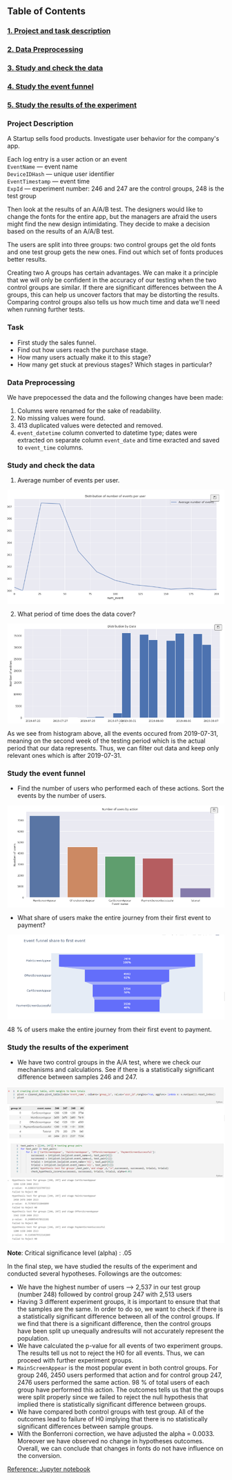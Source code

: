 ## **Table of Contents**
### [1. Project and task description](#1)
### [2. Data Preprocessing](#2)
### [3. Study and check the data](#3)
### [4. Study the event funnel](#4)
### [5. Study the results of the experiment](#5)<br>


<a id='1'> </a>  
### **Project Description**  
A Startup  sells food products. Investigate user behavior for the company's app.

Each log entry is a user action or an event  
`EventName` — event name  
`DeviceIDHash` — unique user identifier  
`EventTimestamp` — event time  
`ExpId` — experiment number: 246 and 247 are the control groups, 248 is the test group  

Then look at the results of an A/A/B test. The designers would like to change the fonts for the entire app, but the managers are afraid the users might find the new design intimidating. They decide to make a decision based on the results of an A/A/B test.  

The users are split into three groups: two control groups get the old fonts and one test group gets the new ones. Find out which set of fonts produces better results.  

Creating two A groups has certain advantages. We can make it a principle that we will only be confident in the accuracy of our testing when the two control groups are similar. If there are significant differences between the A groups, this can help us uncover factors that may be distorting the results. Comparing control groups also tells us how much time and data we'll need when running further tests.  

### **Task**
 - First study the sales funnel.  
 - Find out how users reach the purchase stage.
 - How many users actually make it to this stage?
 - How many get stuck at previous stages? Which stages in particular?

<a id='2'> </a>  
### **Data Preprocessing**  
We have prepocessed the data and the following changes have been made:
 1. Columns were renamed for the sake of readability.
 2. No missing values were found.
 3. 413 duplicated values were detected and removed.
 4. `event_datetime` column converted to datetime type; dates were extracted on separate column `event_date` and time exracted and saved to `event_time` columns.

<a id='3'> </a>  
### **Study and check the data**  
1.  Average number of events per user.   

<img src='images/distribution.jpeg' align='center'>

2. What period of time does the data cover?  

<img src='images/date.jpeg' align='center'>  

As we see from histogram above, all the events occured from 2019-07-31, meaning on the second week of the testing period which is the actual period that our data represents. Thus, we can filter out data and keep only relevant ones which is after 2019-07-31.  

<a id='4'> </a>  
### **Study the event funnel** 
- Find the number of users who performed each of these actions. Sort the events by the number of users. 

<img src='images/numusers.jpeg' align='center'>  

- What share of users make the entire journey from their first event to payment?

<img src='images/funnel.jpeg' align='center'>  

48 % of users make the entire journey from their first event to payment.  

<a id='5'> </a>  
### **Study the results of the experiment**  

  - We have two control groups in the A/A test, where we check our mechanisms and calculations. See if there is a statistically significant difference between samples 246 and 247.  

<img src='images/pivot.jpeg' align='center'>  

<img src='images/trial.jpeg' align='center'>  

**Note**: Critical significance level (alpha) : .05

In the final step, we have studied the results of the experiment and conducted several hypotheses. Followings are the outcomes:
 - We have the highest number of users --> 2,537 in our test group (number 248) followed by control group 247 with 2,513 users
 - Having 3 different experiment groups, it is important to ensure that that the samples are the same. In order to do so, we want to check if there is a statistically significant difference between all of the control groups. If we find that there is a significant difference, then the control groups have been split up unequally andresults will not accurately represent the population. 
 - We have calculated the p-value for all events of two experiment groups. The results tell us not to reject the H0 for all events. Thus, we can proceed with further experiment groups.
 - `MainScreenAppear` is the most popular event in both control groups. For group 246, 2450 users performed that action and for control group 247, 2476 users performed the same action. 98 % of total users of each group have performed this action. The outcomes tells us that the groups were split properly since we failed to reject the null hypothesis that implied there is statistically significant difference between groups.
 - We have compared both control groups with test group. All of the outcomes lead to failure of H0 implying that there is no statistically significant differences between sample groups.
 - With the Bonferroni correction, we have adjusted the alpha = 0.0033. Moreover we have observed no change in hypotheses outcomes. Overall, we can conclude that changes in fonts do not have influence on the conversion.  
 
 <a href="./user_behavior_funnel.ipynb">Reference: Jupyter notebook</a> 
